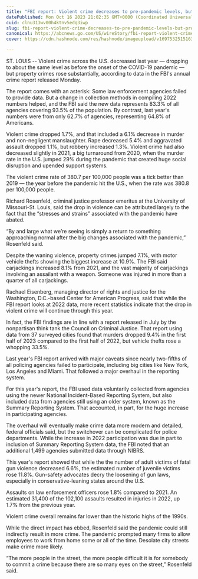 ```yaml
---
title: "FBI report: Violent crime decreases to pre-pandemic levels, but property crime is on the rise"
datePublished: Mon Oct 16 2023 21:02:35 GMT+0000 (Coordinated Universal Time)
cuid: clnu313wv00h4ktnv5edq3iwp
slug: fbi-report-violent-crime-decreases-to-pre-pandemic-levels-but-property-crime-is-on-the-rise
canonical: https://abcnews.go.com/US/wireStory/fbi-report-violent-crime-decreases-pre-pandemic-levels-104013748
cover: https://cdn.hashnode.com/res/hashnode/imageupload/v1697532515163/c6497481-33e7-4aab-8fc4-7427ea3d717e.jpeg

---
```


ST. LOUIS -- Violent crime across the U.S. decreased last year — dropping to about the same level as before the onset of the COVID-19 pandemic — but property crimes rose substantially, according to data in the FBI's annual crime report released Monday.

The report comes with an asterisk: Some law enforcement agencies failed to provide data. But a change in collection methods in compiling 2022 numbers helped, and the FBI said the new data represents 83.3% of all agencies covering 93.5% of the population. By contrast, last year's numbers were from only 62.7% of agencies, representing 64.8% of Americans.

Violent crime dropped 1.7%, and that included a 6.1% decrease in murder and non-negligent manslaughter. Rape decreased 5.4% and aggravated assault dropped 1.1%, but robbery increased 1.3%. Violent crime had also decreased slightly in 2021, a big turnaround from 2020, when the murder rate in the U.S. jumped 29% during the pandemic that created huge social disruption and upended support systems.

The violent crime rate of 380.7 per 100,000 people was a tick better than 2019 — the year before the pandemic hit the U.S., when the rate was 380.8 per 100,000 people.

Richard Rosenfeld, criminal justice professor emeritus at the University of Missouri-St. Louis, said the drop in violence can be attributed largely to the fact that the “stresses and strains” associated with the pandemic have abated.

“By and large what we’re seeing is simply a return to something approaching normal after the big changes associated with the pandemic,” Rosenfeld said.

Despite the waning violence, property crimes jumped 7.1%, with motor vehicle thefts showing the biggest increase at 10.9%. The FBI said carjackings increased 8.1% from 2021, and the vast majority of carjackings involving an assailant with a weapon. Someone was injured in more than a quarter of all carjackings.

Rachael Eisenberg, managing director of rights and justice for the Washington, D.C.-based Center for American Progress, said that while the FBI report looks at 2022 data, more recent statistics indicate that the drop in violent crime will continue through this year.

In fact, the FBI findings are in line with a report released in July by the nonpartisan think tank the Council on Criminal Justice. That report using data from 37 surveyed cities found that murders dropped 9.4% in the first half of 2023 compared to the first half of 2022, but vehicle thefts rose a whopping 33.5%.

Last year's FBI report arrived with major caveats since nearly two-fifths of all policing agencies failed to participate, including big cities like New York, Los Angeles and Miami. That followed a major overhaul in the reporting system.

For this year's report, the FBI used data voluntarily collected from agencies using the newer National Incident-Based Reporting System, but also included data from agencies still using an older system, known as the Summary Reporting System. That accounted, in part, for the huge increase in participating agencies.

The overhaul will eventually make crime data more modern and detailed, federal officials said, but the switchover can be complicated for police departments. While the increase in 2022 participation was due in part to inclusion of Summary Reporting System data, the FBI noted that an additional 1,499 agencies submitted data through NIBRS.

This year's report showed that while the the number of adult victims of fatal gun violence decreased 6.6%, the estimated number of juvenile victims rose 11.8%. Gun-safety advocates decry the loosening of gun laws, especially in conservative-leaning states around the U.S.

Assaults on law enforcement officers rose 1.8% compared to 2021. An estimated 31,400 of the 102,100 assaults resulted in injuries in 2022, up 1.7% from the previous year.

Violent crime overall remains far lower than the historic highs of the 1990s.

While the direct impact has ebbed, Rosenfeld said the pandemic could still indirectly result in more crime. The pandemic prompted many firms to allow employees to work from home some or all of the time. Desolate city streets make crime more likely.

“The more people in the street, the more people difficult it is for somebody to commit a crime because there are so many eyes on the street,” Rosenfeld said.
